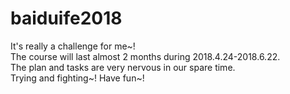 # baiduife2018
It's really a challenge for me~!<br />
The course will last almost 2 months during 2018.4.24-2018.6.22.<br />
The plan and tasks are very nervous in our spare time.<br />
Trying and fighting~! Have fun~!
